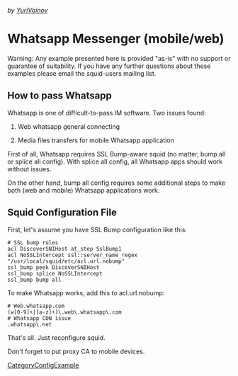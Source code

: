*by
[YuriVoinov](/YuriVoinov#)*

# Whatsapp Messenger (mobile/web)

Warning: Any example presented here is provided "as-is" with no support
or guarantee of suitability. If you have any further questions about
these examples please email the squid-users mailing list.

## How to pass Whatsapp

Whatsapp is one of difficult-to-pass IM software. Two issues found:

1.  Web whatsapp general connecting

2.  Media files transfers for mobile Whatsapp application

First of all, Whatsapp requires SSL Bump-aware squid (no matter, bump
all or splice all config). With splice all config, all Whatsapp apps
should work without issues.

On the other hand, bump all config requires some additional steps to
make both (web and mobile) Whatsapp applications work.

## Squid Configuration File

First, let's assume you have SSL Bump configuration like this:

    # SSL bump rules
    acl DiscoverSNIHost at_step SslBump1
    acl NoSSLIntercept ssl::server_name_regex "/usr/local/squid/etc/acl.url.nobump"
    ssl_bump peek DiscoverSNIHost
    ssl_bump splice NoSSLIntercept
    ssl_bump bump all

To make Whatsapp works, add this to acl.url.nobump:

    # Web.whatsapp.com
    (w[0-9]+|[a-z]+)\.web\.whatsapp\.com
    # Whatsapp CDN issue
    .whatsapp\.net

That's all. Just reconfigure squid.

Don't forget to put proxy CA to mobile devices.

[CategoryConfigExample](/CategoryConfigExample#)
